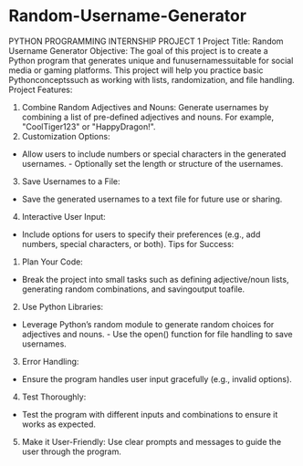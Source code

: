 # Random-Username-Generator
PYTHON PROGRAMMING INTERNSHIP PROJECT 1
Project Title: Random Username Generator
Objective: The goal of this project is to create a Python program that generates unique and funusernamessuitable for social media or gaming platforms. This project will help you practice basic Pythonconceptssuch as working with lists, randomization, and file handling.
Project Features:
1. Combine Random Adjectives and Nouns:
Generate usernames by combining a list of pre-defined adjectives and nouns. For example, "CoolTiger123" or "HappyDragon!".
2. Customization Options:
- Allow users to include numbers or special characters in the generated usernames. - Optionally set the length or structure of the usernames.
3. Save Usernames to a File:
- Save the generated usernames to a text file for future use or sharing.
4. Interactive User Input:
- Include options for users to specify their preferences (e.g., add numbers, special characters, or both). Tips for Success:
1. Plan Your Code:
- Break the project into small tasks such as defining adjective/noun lists, generating random combinations, and savingoutput toafile.
2. Use Python Libraries:
- Leverage Python’s random module to generate random choices for adjectives and nouns. - Use the open() function for file handling to save usernames.
3. Error Handling:
- Ensure the program handles user input gracefully (e.g., invalid options).
4. Test Thoroughly:
- Test the program with different inputs and combinations to ensure it works as expected.
5. Make it User-Friendly:
Use clear prompts and messages to guide the user through the program.
